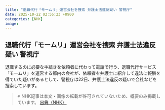 ```yaml
---
title: "退職代行「モームリ」運営会社を捜索 弁護士法違反疑い 警視庁"
date: 2025-10-22 02:56:23 +0900
categories: [NHK]
image: 
---
```

## 退職代行「モームリ」運営会社を捜索 弁護士法違反疑い 警視庁

退職するのに必要な手続きを依頼者に代わって電話で行う、退職代行サービス「モームリ」を運営する都内の会社が、依頼者を弁護士に紹介して違法に報酬を得ていた疑いがあるとして、警視庁は22日、弁護士法違反の疑いで会社などを捜索しています。

> ※ NHK記事は本文・画像の転載が許可されていないため、概要のみ掲載しています。
[出典（NHK）](http://www3.nhk.or.jp/news/html/20251022/k10014955411000.html)
